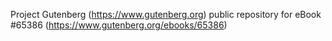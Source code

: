 Project Gutenberg (https://www.gutenberg.org) public repository for
eBook #65386 (https://www.gutenberg.org/ebooks/65386)
